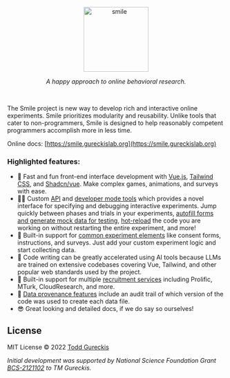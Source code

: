 <p align="center">
<a href="https://sli.dev" target="_blank">
<img src="https://smile.gureckislab.org/images/smile.svg" alt="smile" height="150" />
</a>

<p align="center">
<i>A  happy approach to online behavioral research.</i>
</p>

<br />

The Smile project is new way to develop rich and interactive online experiments. Smile prioritizes modularity and reusability. Unlike tools that cater to non-programmers, Smile is designed to help reasonably competent programmers accomplish more in less time.

Online docs: [https://smile.gureckislab.org](https://smile.gureckislab.org)

### Highlighted features:

- 🌈 Fast and fun front-end interface development with [Vue.js](https://vuejs.org),
  [Tailwind CSS](https://tailwindcss.com/), and
  [Shadcn/vue](https://www.shadcn-vue.com/). Make complex games, animations, and
  surveys with ease.
- 👩‍💻 Custom [API](https://smile.gureckislab.org/api) and [developer mode tools](https://smile.gureckislab.org/coding/developing) which
  provides a novel interface for specifying and debugging interactive
  experiments. Jump quickly between phases and trials in your experiments,
  [autofill forms and generate mock data for testing](https://smile.gureckislab.org/coding/autofill),
  [hot-reload](https://smile.gureckislab.org/coding/developing#hot-module-replacement) the code you are
  working on without restarting the entire experiment, and more!
- 🧩 Built-in support for
  [common experiment elements](https://smile.gureckislab.org/coding/views#built-in-views) like consent forms,
  instructions, and surveys. Just add your custom experiment logic and start
  collecting data.
- 🤖 Code writing can be greatly accelerated using AI tools because LLMs are
  trained on extensive codebases covering Vue, Tailwind, and other popular web
  standards used by the project.
- 👫 Built-in support for multiple [recruitment services](https://smile.gureckislab.org/recruit/recruitment)
  including Prolific, MTurk, CloudResearch, and more.
- 📝 [Data provenance features](https://smile.gureckislab.org/analysis#data-provenance) include an audit trail
  of which version of the code was used to create each data file.
- 😎 Great looking and detailed docs, if we do say so ourselves!

## License

MIT License © 2022 [Todd Gureckis](https://todd.gureckislab.org)

_Initial development was supported by National Science Foundation Grant [BCS-2121102](https://www.nsf.gov/awardsearch/showAward?AWD_ID=2121102&HistoricalAwards=false) to TM Gureckis._
